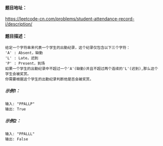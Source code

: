 #### 题目地址：

https://leetcode-cn.com/problems/student-attendance-record-i/description/

#### 题目描述：
    给定一个字符串来代表一个学生的出勤纪录，这个纪录仅包含以下三个字符：
    'A' : Absent，缺勤
    'L' : Late，迟到
    'P' : Present，到场
    如果一个学生的出勤纪录中不超过一个'A'(缺勤)并且不超过两个连续的'L'(迟到),那么这个学生会被奖赏。
    你需要根据这个学生的出勤纪录判断他是否会被奖赏。


##### 示例1：


    输入: "PPALLP"
    输出: True

##### 示例2：


    输入: "PPALLL"
    输出: False


    
    




